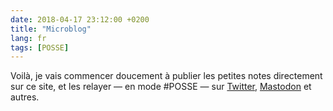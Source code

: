 ```yaml
---
date: 2018-04-17 23:12:00 +0200
title: "Microblog"
lang: fr
tags: [POSSE]
---
```


Voilà, je vais commencer doucement à publier les petites notes directement sur ce site, et les relayer — en mode #POSSE — sur [Twitter](https://twitter.com/nhoizey), [Mastodon](https://cafe.des-blogueurs.org/@nhoizey) et autres.
